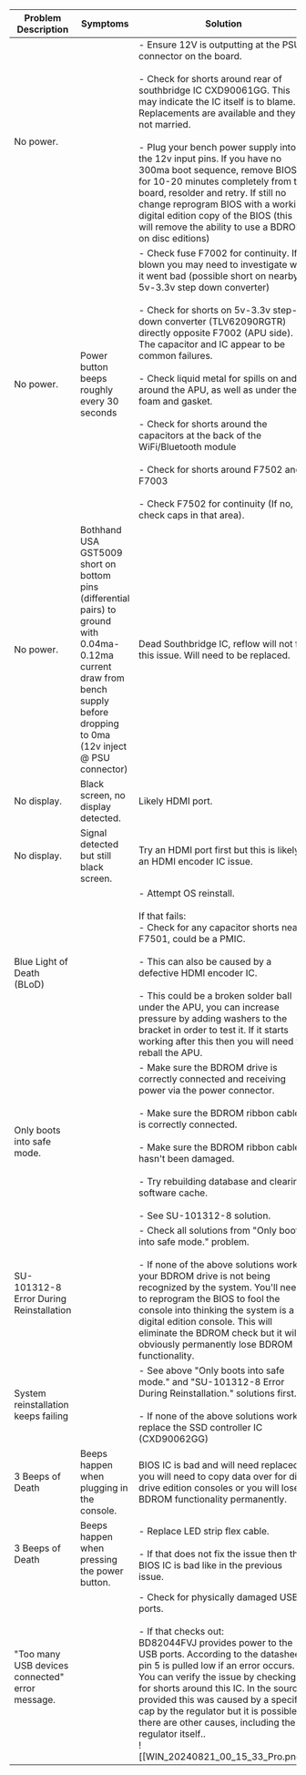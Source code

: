 | Problem Description                             | Symptoms                                                                                                                                                                       | Solution                                                                                                                                                                                                                                                                                                                                                                                                                                                                                                                                                                                                                          | Source                                                                                                                                                                                                                                      |
| ----------------------------------------------- | ------------------------------------------------------------------------------------------------------------------------------------------------------------------------------ | --------------------------------------------------------------------------------------------------------------------------------------------------------------------------------------------------------------------------------------------------------------------------------------------------------------------------------------------------------------------------------------------------------------------------------------------------------------------------------------------------------------------------------------------------------------------------------------------------------------------------------- | ------------------------------------------------------------------------------------------------------------------------------------------------------------------------------------------------------------------------------------------- |
| No power.                                       |                                                                                                                                                                                | - Ensure 12V is outputting at the PSU connector  on the board.<br><br>- Check for shorts around rear of southbridge IC CXD90061GG. This may indicate the IC itself is to blame. Replacements are available and they're not married.<br><br>- Plug your bench power supply into the 12v input pins. If you have no 300ma boot sequence, remove BIOS IC for 10-20 minutes completely from the board, resolder and retry. If still no change reprogram BIOS with a working digital edition copy of the BIOS (this will remove the ability to use a BDROM on disc editions)                                                           | [Source](https://www.youtube.com/watch?v=jphoO6dQ4oo)                                                                                                                                                                                       |
| No power.                                       | Power button beeps roughly every 30 seconds                                                                                                                                    | - Check fuse F7002 for continuity. If blown you may need to investigate why it went bad (possible short on nearby 5v-3.3v step down converter)<br><br>- Check for shorts on 5v-3.3v step-down converter (TLV62090RGTR) directly opposite F7002 (APU side). The capacitor and IC appear to be common failures.<br><br>- Check liquid metal for spills on and around the APU, as well as under the foam and gasket.<br><br>- Check for shorts around the capacitors at the back of the WiFi/Bluetooth module<br><br>- Check for shorts around F7502 and F7003<br><br>- Check F7502 for continuity (If no, check caps in that area). | [Source]([https://youtu.be/esV1bP4T-xI](https://youtu.be/esV1bP4T-xI))<br><br>[Source](https://old.repair.wiki/w/PlayStation_5)<br><br>[Source]([https://www.youtube.com/watch?v=qdyVjvUjfXo](https://www.youtube.com/watch?v=qdyVjvUjfXo)) |
| No power.                                       | Bothhand USA GST5009 short on bottom pins (differential pairs) to ground with 0.04ma-0.12ma current draw from bench supply before dropping to 0ma (12v inject @ PSU connector) | Dead Southbridge IC, reflow will not fix this issue. Will need to be replaced.                                                                                                                                                                                                                                                                                                                                                                                                                                                                                                                                                    | [Source](https://old.repair.wiki/w/PlayStation_5)                                                                                                                                                                                           |
| No display.                                     | Black screen, no display detected.                                                                                                                                             | Likely HDMI port.                                                                                                                                                                                                                                                                                                                                                                                                                                                                                                                                                                                                                 |                                                                                                                                                                                                                                             |
| No display.                                     | Signal detected but still black screen.                                                                                                                                        | Try an HDMI port first but this is likely an HDMI encoder IC issue.                                                                                                                                                                                                                                                                                                                                                                                                                                                                                                                                                               |                                                                                                                                                                                                                                             |
| Blue Light of Death (BLoD)                      |                                                                                                                                                                                | - Attempt OS reinstall.<br><br>If that fails:<br>- Check for any capacitor shorts near F7501, could be a PMIC.<br><br>- This can also be caused by a defective HDMI encoder IC.<br><br>- This could be a broken solder ball under the APU, you can increase pressure by adding washers to the bracket in order to test it. If it starts working after this then you will need to reball the APU.                                                                                                                                                                                                                                  | [Source](https://old.repair.wiki/w/PlayStation_5)<br><br>[Source](https://www.youtube.com/watch?v=CkNV1TbwmYc&t=2379s)                                                                                                                      |
| Only boots into safe mode.                      |                                                                                                                                                                                | - Make sure the BDROM drive is correctly connected and receiving power via the power connector.<br><br>- Make sure the BDROM ribbon cable is correctly connected.<br><br>- Make sure the BDROM ribbon cable hasn't been damaged.<br><br>- Try rebuilding database and clearing software cache.<br><br>- See SU-101312-8 solution.                                                                                                                                                                                                                                                                                                 | [Source](https://old.repair.wiki/w/PlayStation_5)                                                                                                                                                                                           |
| SU-101312-8 Error During Reinstallation         |                                                                                                                                                                                | - Check all solutions from "Only boots into safe mode." problem.<br><br>- If none of the above solutions work, your BDROM drive is not being recognized by the system. You'll need to reprogram the BIOS to fool the console into thinking the system is a digital edition console. This will eliminate the BDROM check but it will obviously permanently lose BDROM functionality.                                                                                                                                                                                                                                               | [Source](https://old.repair.wiki/w/PlayStation_5)<br><br>[Source](https://youtu.be/Fy9ES-GHr7U)                                                                                                                                             |
| System reinstallation keeps failing             |                                                                                                                                                                                | - See above "Only boots into safe mode." and "SU-101312-8 Error During Reinstallation." solutions first.<br><br>- If none of the above solutions work, replace the SSD controller IC (CXD90062GG)                                                                                                                                                                                                                                                                                                                                                                                                                                 | [Source](https://old.repair.wiki/w/PlayStation_5)<br><br>[Source](https://www.youtube.com/watch?v=KAOZA7OIR0Q)                                                                                                                              |
| 3 Beeps of Death                                | Beeps happen when plugging in the console.                                                                                                                                     | BIOS IC is bad and will need replaced, you will need to copy data over for disk drive edition consoles or you will lose BDROM functionality permanently.                                                                                                                                                                                                                                                                                                                                                                                                                                                                          | [Source & Tutorial](https://www.youtube.com/watch?v=K6MzNTPWxm0)                                                                                                                                                                            |
| 3 Beeps of Death                                | Beeps happen when pressing the power button.                                                                                                                                   | - Replace LED strip flex cable.<br><br>- If that does not fix the issue then the BIOS IC is bad like in the previous issue.                                                                                                                                                                                                                                                                                                                                                                                                                                                                                                       | [Source & Tutorial](https://www.youtube.com/watch?v=K6MzNTPWxm0)                                                                                                                                                                            |
| "Too many USB devices connected" error message. |                                                                                                                                                                                | - Check for physically damaged USB ports.<br><br>- If that checks out:<br>BD82044FVJ provides power to the USB ports. According to the datasheet, pin 5 is pulled low if an error occurs. You can verify the issue by checking for shorts around this IC. In the source provided this was caused by a specific cap by the regulator but it is possible there are other causes, including the regulator itself..<br>![[WIN_20240821_00_15_33_Pro.png]]<br>                                                                                                                                                                         | [Source](https://old.repair.wiki/w/PlayStation_5)<br><br>[Datasheet](https://www.mouser.com/datasheet/2/348/bd82044fvj-e-1874107.pdf)                                                                                                       |

